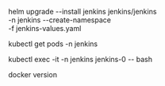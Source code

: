 
helm upgrade --install jenkins jenkins/jenkins \
  -n jenkins --create-namespace \
  -f jenkins-values.yaml


kubectl get pods -n jenkins

kubectl exec -it -n jenkins jenkins-0 -- bash

docker version
